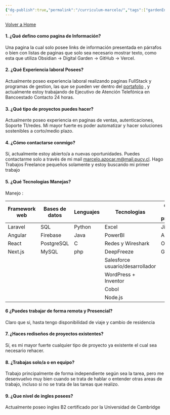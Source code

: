 ```yaml
---
{"dg-publish":true,"permalink":"/curriculum-marcelo/","tags":["gardenEntry"]}
---
```



[Volver a Home ](https://webportafoliomazocar.vercel.app/)
#### 1. ¿Qué defino como pagina de Información?

Una pagina la cual solo posee links de información presentada en párrafos o bien con listas de paginas que solo sea necesario mostrar texto, como esta que utiliza Obsidian -> Digital Garden -> GitHub  -> Vercel. 

#### 2. ¿Qué Experiencia laboral Posees?

Actualmente poseo experiencia laboral realizando paginas FullStack y programas de gestion, las que se pueden ver dentro del [portafolio](https://webportafoliomazocar.vercel.app/) , y actualmente estoy trabajando de Ejecutivo de Atención Telefónica en Bancoestado Contacto 24 horas.
#### 3. ¿Qué tipo de proyectos puedes hacer?

Actualmente poseo experiencia en paginas de ventas, autenticaciones, Soporte TI/redes. Mi mayor fuerte es poder automatizar y hacer soluciones sostenibles a corto/medio plazo. 

#### 4. ¿Cómo contactarse conmigo?

Sí, actualmente estoy abierto/a a nuevas oportunidades. Puedes contactarme solo a través de mi mail marcelo.azocar.m@mail.pucv.cl. Hago Trabajos Freelance pequeños solamente y estoy buscando mi primer trabajo

#### 5. ¿Qué Tecnologias Manejas?

Manejo :

| Framework web | Bases de datos | Lenguajes | Tecnologias                      | Gestion de proyectos |
| ------------- | -------------- | --------- | -------------------------------- | -------------------- |
| Laravel       | SQL            | Python    | Excel                            | Jira                 |
| Angular       | Firebase       | Java      | PowerBI                          | Asana                |
| React         | PostgreSQL     | C         | Redes y Wireshark                | Obsidian             |
| Next.js       | MySQL          | php       | DeepFreeze                       | Github               |
|               |                |           | Salesforce usuario/desarrollador |                      |
|               |                |           | WordPress + Inventor             |                      |
|               |                |           | Cobol                            |                      |
|               |                |           | Node.js                          |                      |


#### 6 ¿Puedes trabajar de forma remota y Presencial?

Claro que si, hasta tengo disponibilidad de viaje y cambio de residencia

#### 7. ¿Haces rediseños de proyectos existentes?

Sí, es mi mayor fuerte cualquier tipo de proyecto ya existente el cual sea necesario rehacer.
#### 8. ¿Trabajas solo/a o en equipo?

Trabajo principalmente de forma independiente según sea la tarea, pero me desenvuelvo muy bien cuando se trata de hablar o entender otras areas de trabajo, incluso si no se trata de las tareas que realizo.
#### 9. ¿Que nivel de ingles posees?

Actualmente poseo ingles B2 certificado por la Universidad de Cambridge


